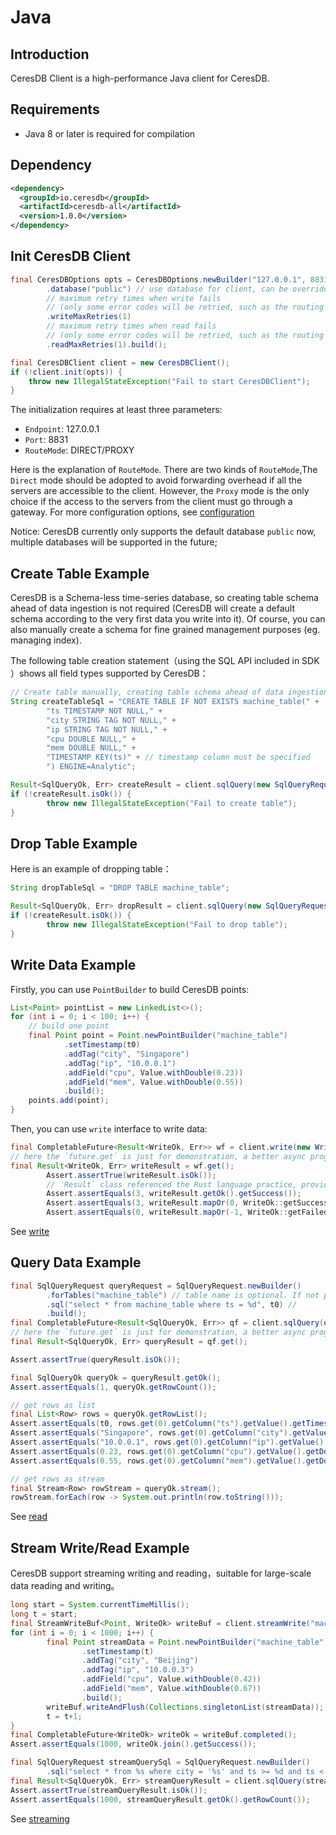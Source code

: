 # Java

## Introduction

CeresDB Client is a high-performance Java client for CeresDB.

## Requirements

- Java 8 or later is required for compilation

## Dependency

```xml
<dependency>
  <groupId>io.ceresdb</groupId>
  <artifactId>ceresdb-all</artifactId>
  <version>1.0.0</version>
</dependency>
```

## Init CeresDB Client

```java
final CeresDBOptions opts = CeresDBOptions.newBuilder("127.0.0.1", 8831, DIRECT) // CeresDB default grpc port 8831，use DIRECT RouteMode
        .database("public") // use database for client, can be overridden by the RequestContext in request
        // maximum retry times when write fails
        // (only some error codes will be retried, such as the routing table failure)
        .writeMaxRetries(1)
        // maximum retry times when read fails
        // (only some error codes will be retried, such as the routing table failure)
        .readMaxRetries(1).build();

final CeresDBClient client = new CeresDBClient();
if (!client.init(opts)) {
    throw new IllegalStateException("Fail to start CeresDBClient");
}
```

The initialization requires at least three parameters:

- `Endpoint`: 127.0.0.1
- `Port`: 8831
- `RouteMode`: DIRECT/PROXY

Here is the explanation of `RouteMode`. There are two kinds of `RouteMode`,The `Direct` mode should be adopted to avoid forwarding overhead if all the servers are accessible to the client.
However, the `Proxy` mode is the only choice if the access to the servers from the client must go through a gateway.
For more configuration options, see [configuration](https://github.com/CeresDB/ceresdb-client-java/tree/main/docs/configuration.md)

Notice: CeresDB currently only supports the default database `public` now, multiple databases will be supported in the future;

## Create Table Example

CeresDB is a Schema-less time-series database, so creating table schema ahead of data ingestion is not required (CeresDB will create a default schema according to the very first data you write into it). Of course, you can also manually create a schema for fine grained management purposes (eg. managing index).

The following table creation statement（using the SQL API included in SDK ）shows all field types supported by CeresDB：

```java
// Create table manually, creating table schema ahead of data ingestion is not required
String createTableSql = "CREATE TABLE IF NOT EXISTS machine_table(" +
        "ts TIMESTAMP NOT NULL," +
        "city STRING TAG NOT NULL," +
        "ip STRING TAG NOT NULL," +
        "cpu DOUBLE NULL," +
        "mem DOUBLE NULL," +
        "TIMESTAMP KEY(ts)" + // timestamp column must be specified
        ") ENGINE=Analytic";

Result<SqlQueryOk, Err> createResult = client.sqlQuery(new SqlQueryRequest(createTableSql)).get();
if (!createResult.isOk()) {
        throw new IllegalStateException("Fail to create table");
}
```

## Drop Table Example

Here is an example of dropping table：

```java
String dropTableSql = "DROP TABLE machine_table";

Result<SqlQueryOk, Err> dropResult = client.sqlQuery(new SqlQueryRequest(dropTableSql)).get();
if (!createResult.isOk()) {
        throw new IllegalStateException("Fail to drop table");
}
```

## Write Data Example

Firstly, you can use `PointBuilder` to build CeresDB points:

```java
List<Point> pointList = new LinkedList<>();
for (int i = 0; i < 100; i++) {
    // build one point
    final Point point = Point.newPointBuilder("machine_table")
            .setTimestamp(t0)
            .addTag("city", "Singapore")
            .addTag("ip", "10.0.0.1")
            .addField("cpu", Value.withDouble(0.23))
            .addField("mem", Value.withDouble(0.55))
            .build();
    points.add(point);
}
```

Then, you can use `write` interface to write data:

```java
final CompletableFuture<Result<WriteOk, Err>> wf = client.write(new WriteRequest(pointList));
// here the `future.get` is just for demonstration, a better async programming practice would be using the CompletableFuture API
final Result<WriteOk, Err> writeResult = wf.get();
        Assert.assertTrue(writeResult.isOk());
        // `Result` class referenced the Rust language practice, provides rich functions (such as mapXXX, andThen) transforming the result value to improve programming efficiency. You can refer to the API docs for detail usage.
        Assert.assertEquals(3, writeResult.getOk().getSuccess());
        Assert.assertEquals(3, writeResult.mapOr(0, WriteOk::getSuccess).intValue());
        Assert.assertEquals(0, writeResult.mapOr(-1, WriteOk::getFailed).intValue());
```

See [write](https://github.com/CeresDB/ceresdb-client-java/tree/main/docs/write.md)

## Query Data Example

```java
final SqlQueryRequest queryRequest = SqlQueryRequest.newBuilder()
        .forTables("machine_table") // table name is optional. If not provided, SQL parser will parse the `ssql` to get the table name and do the routing automaticly
        .sql("select * from machine_table where ts = %d", t0) //
        .build();
final CompletableFuture<Result<SqlQueryOk, Err>> qf = client.sqlQuery(queryRequest);
// here the `future.get` is just for demonstration, a better async programming practice would be using the CompletableFuture API
final Result<SqlQueryOk, Err> queryResult = qf.get();

Assert.assertTrue(queryResult.isOk());

final SqlQueryOk queryOk = queryResult.getOk();
Assert.assertEquals(1, queryOk.getRowCount());

// get rows as list
final List<Row> rows = queryOk.getRowList();
Assert.assertEquals(t0, rows.get(0).getColumn("ts").getValue().getTimestamp());
Assert.assertEquals("Singapore", rows.get(0).getColumn("city").getValue().getString());
Assert.assertEquals("10.0.0.1", rows.get(0).getColumn("ip").getValue().getString());
Assert.assertEquals(0.23, rows.get(0).getColumn("cpu").getValue().getDouble(), 0.0000001);
Assert.assertEquals(0.55, rows.get(0).getColumn("mem").getValue().getDouble(), 0.0000001);

// get rows as stream
final Stream<Row> rowStream = queryOk.stream();
rowStream.forEach(row -> System.out.println(row.toString()));
```

See [read](https://github.com/CeresDB/ceresdb-client-java/tree/main/docs/read.md)

## Stream Write/Read Example

CeresDB support streaming writing and reading，suitable for large-scale data reading and writing。

```java
long start = System.currentTimeMillis();
long t = start;
final StreamWriteBuf<Point, WriteOk> writeBuf = client.streamWrite("machine_table");
for (int i = 0; i < 1000; i++) {
        final Point streamData = Point.newPointBuilder("machine_table")
                .setTimestamp(t)
                .addTag("city", "Beijing")
                .addTag("ip", "10.0.0.3")
                .addField("cpu", Value.withDouble(0.42))
                .addField("mem", Value.withDouble(0.67))
                .build();
        writeBuf.writeAndFlush(Collections.singletonList(streamData));
        t = t+1;
}
final CompletableFuture<WriteOk> writeOk = writeBuf.completed();
Assert.assertEquals(1000, writeOk.join().getSuccess());

final SqlQueryRequest streamQuerySql = SqlQueryRequest.newBuilder()
        .sql("select * from %s where city = '%s' and ts >= %d and ts < %d", "machine_table", "Beijing", start, t).build();
final Result<SqlQueryOk, Err> streamQueryResult = client.sqlQuery(streamQuerySql).get();
Assert.assertTrue(streamQueryResult.isOk());
Assert.assertEquals(1000, streamQueryResult.getOk().getRowCount());
```

See [streaming](https://github.com/CeresDB/ceresdb-client-java/tree/main/docs/streaming.md)
